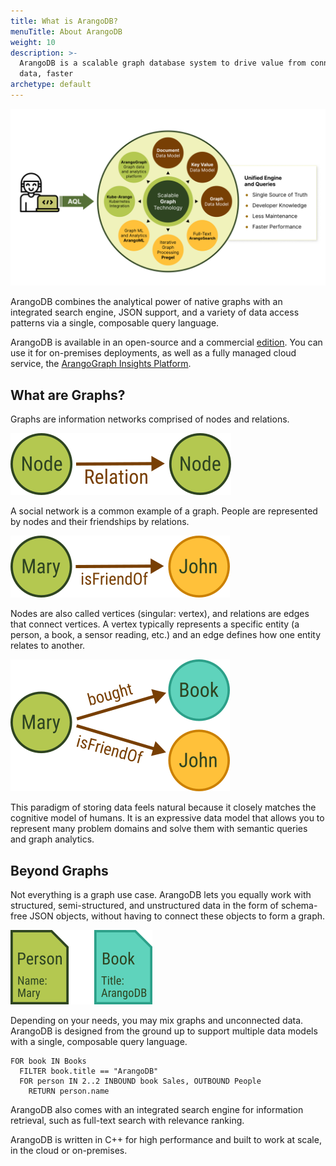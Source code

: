 ```yaml
---
title: What is ArangoDB?
menuTitle: About ArangoDB
weight: 10
description: >-
  ArangoDB is a scalable graph database system to drive value from connected
  data, faster
archetype: default
---
```

![ArangoDB Overview Diagram](../../images/arangodb-overview-diagram.png)

ArangoDB combines the analytical power of native graphs with an integrated
search engine, JSON support, and a variety of data access patterns via a single,
composable query language.

ArangoDB is available in an open-source and a commercial [edition](features/_index.md).
You can use it for on-premises deployments, as well as a fully managed
cloud service, the [ArangoGraph Insights Platform](../arangograph/_index.md).

## What are Graphs?

Graphs are information networks comprised of nodes and relations.

![Node - Relation - Node](../../images/data-model-graph-relation-abstract.png)

A social network is a common example of a graph. People are represented by nodes
and their friendships by relations.

![Mary - is friend of - John](../../images/data-model-graph-relation-concrete.png)

Nodes are also called vertices (singular: vertex), and relations are edges that
connect vertices.
A vertex typically represents a specific entity (a person, a book, a sensor
reading, etc.) and an edge defines how one entity relates to another.

![Mary - bought - Book, is friend of - John](../../images/data-model-graph-relations.png)

This paradigm of storing data feels natural because it closely matches the
cognitive model of humans. It is an expressive data model that allows you to
represent many problem domains and solve them with semantic queries and graph
analytics.

## Beyond Graphs

Not everything is a graph use case. ArangoDB lets you equally work with
structured, semi-structured, and unstructured data in the form of schema-free
JSON objects, without having to connect these objects to form a graph.

![Person Mary, Book ArangoDB](../../images/data-model-document.png)

<!-- TODO:
Seems too disconnected, what is the relation?
Maybe multiple docs, maybe also include folders (collections)?
-->

Depending on your needs, you may mix graphs and unconnected data.
ArangoDB is designed from the ground up to support multiple data models with a
single, composable query language.

```aql
FOR book IN Books
  FILTER book.title == "ArangoDB"
  FOR person IN 2..2 INBOUND book Sales, OUTBOUND People
    RETURN person.name
```

ArangoDB also comes with an integrated search engine for information retrieval,
such as full-text search with relevance ranking.

ArangoDB is written in C++ for high performance and built to work at scale, in
the cloud or on-premises.

<!-- deployment options, move from features page, on-prem vs cloud? -->
